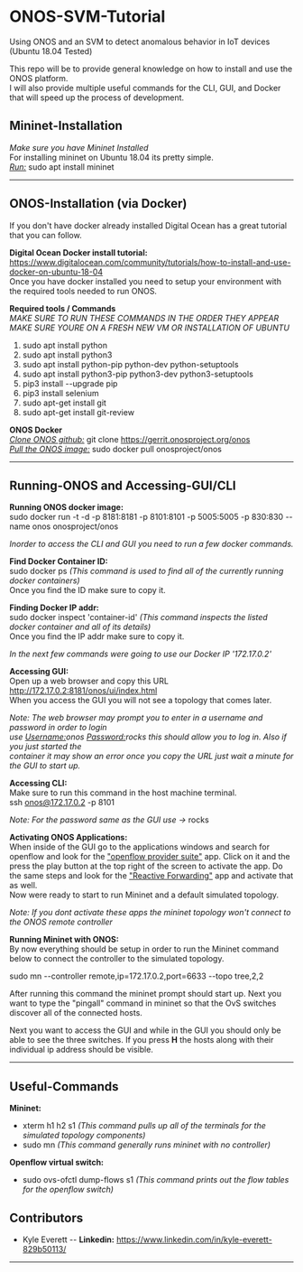 # ONOS-SVM-Tutorial
Using ONOS and an SVM to detect anomalous behavior in IoT devices
(Ubuntu 18.04 Tested)

This repo will be to provide general knowledge on how to install and use the ONOS platform.<br>
I will also provide multiple useful commands for the CLI, GUI, and Docker that will speed up 
the process of development.

## Mininet-Installation
*Make sure you have Mininet Installed* <br>
  For installing mininet on Ubuntu 18.04 its pretty simple. <br>
  *<ins>Run:</ins>* sudo apt install mininet <br>

---

## ONOS-Installation (via Docker)
  If you don't have docker already installed Digital Ocean has a great tutorial
  that you can follow.

**Digital Ocean Docker install tutorial:**<br>
  https://www.digitalocean.com/community/tutorials/how-to-install-and-use-docker-on-ubuntu-18-04 <br>
  Once you have docker installed you need to setup your environment with the required tools needed to run   ONOS.<br>

**Required tools / Commands**<br>
*MAKE SURE TO RUN THESE COMMANDS IN THE ORDER THEY APPEAR*<br>
*MAKE SURE YOURE ON A FRESH NEW VM OR INSTALLATION OF UBUNTU*<br>

  1. sudo apt install python
  2. sudo apt install python3
  3. sudo apt install python-pip python-dev python-setuptools
  4. sudo apt install python3-pip python3-dev python3-setuptools
  5. pip3 install --upgrade pip
  6. pip3 install selenium
  7. sudo apt-get install git
  8. sudo apt-get install git-review

**ONOS Docker**<br>
*<ins>Clone ONOS github:</ins>* git clone https://gerrit.onosproject.org/onos <br>
*<ins>Pull the ONOS image:</ins>* sudo docker pull onosproject/onos <br>

---

## Running-ONOS and Accessing-GUI/CLI

**Running ONOS docker image:** <br>
sudo docker run -t -d -p 8181:8181 -p 8101:8101 -p 5005:5005 -p 830:830 --name onos onosproject/onos

*Inorder to access the CLI and GUI you need to run a few docker commands.* <br>

**Find Docker Container ID:** <br>
sudo docker ps *(This command is used to find all of the currently running docker containers)* <br>
Once you find the ID make sure to copy it.

**Finding Docker IP addr:** <br>
sudo docker inspect 'container-id' *(This command inspects the listed docker container and all of its details)* <br>
Once you find the IP addr make sure to copy it.<br>

*In the next few commands were going to use our Docker IP '172.17.0.2'* <br>

**Accessing GUI:** <br>
Open up a web browser and copy this URL http://172.17.0.2:8181/onos/ui/index.html <br>
When you access the GUI you will not see a topology that comes later.

*Note: The web browser may prompt you to enter in a username and password in order to login <br>
use <ins>Username:</ins>onos <ins>Password:</ins>rocks this should allow you to log in. Also if you just started the <br>
container it may show an error once you copy the URL just wait a minute for the GUI to start up.* <br>

**Accessing CLI:** <br>
Make sure to run this command in the host machine terminal. <br>
ssh onos@172.17.0.2 -p 8101

*Note: For the password same as the GUI use ->* rocks <br>

**Activating ONOS Applications:** <br>
When inside of the GUI go to the applications windows and search for openflow and look for the <ins>"openflow provider suite"</ins> app. Click on it and the press the play button at the top right of the screen to activate the app. Do the same steps and look for the <ins>"Reactive Forwarding"</ins> app and activate that as well. <br>
Now were ready to start to run Mininet and a default simulated topology.<br>

*Note: If you dont activate these apps the mininet topology won't connect to the ONOS remote controller*<br>

**Running Mininet with ONOS:** <br>
By now everything should be setup in order to run the Mininet command below to connect the controller to the simulated topology. <br>

sudo mn --controller remote,ip=172.17.0.2,port=6633 --topo tree,2,2 <br>

After running this command the mininet prompt should start up. Next you want to type the "pingall" command in mininet so that the OvS switches discover all of the connected hosts. <br>

Next you want to access the GUI and while in the GUI you should only be able to see the three switches. If you press **H** the hosts along with their individual ip address should be visible. <br>

---

## Useful-Commands 

**Mininet:**<br>
* xterm h1 h2 s1 *(This command pulls up all of the terminals for the simulated topology components)* <br>
* sudo mn *(This command generally runs mininet with no controller)* <br>

**Openflow virtual switch:**<br>
* sudo ovs-ofctl dump-flows s1 *(This command prints out the flow tables for the openflow switch)*<br>

## Contributors 
- Kyle Everett -- **Linkedin:** https://www.linkedin.com/in/kyle-everett-829b50113/
---
